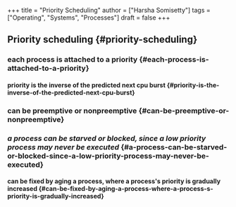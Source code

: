 +++
title = "Priority Scheduling"
author = ["Harsha Somisetty"]
tags = ["Operating", "Systems", "Processes"]
draft = false
+++

## Priority scheduling {#priority-scheduling}


### each process is attached to a priority {#each-process-is-attached-to-a-priority}


#### priority is the inverse of the predicted next cpu burst {#priority-is-the-inverse-of-the-predicted-next-cpu-burst}


### can be preemptive or nonpreemptive {#can-be-preemptive-or-nonpreemptive}


### _a process can be starved or blocked, since a low priority process may never be executed_ {#a-process-can-be-starved-or-blocked-since-a-low-priority-process-may-never-be-executed}


#### can be fixed by aging a process, where a process's priority is gradually increased {#can-be-fixed-by-aging-a-process-where-a-process-s-priority-is-gradually-increased}